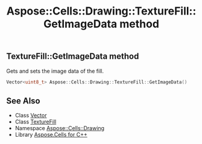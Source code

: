 ﻿---
title: Aspose::Cells::Drawing::TextureFill::GetImageData method
linktitle: GetImageData
second_title: Aspose.Cells for C++ API Reference
description: 'Aspose::Cells::Drawing::TextureFill::GetImageData method. Gets and sets the image data of the fill in C++.'
type: docs
weight: 800
url: /cpp/aspose.cells.drawing/texturefill/getimagedata/
---
## TextureFill::GetImageData method


Gets and sets the image data of the fill.

```cpp
Vector<uint8_t> Aspose::Cells::Drawing::TextureFill::GetImageData()
```

## See Also

* Class [Vector](../../../aspose.cells/vector/)
* Class [TextureFill](../)
* Namespace [Aspose::Cells::Drawing](../../)
* Library [Aspose.Cells for C++](../../../)
